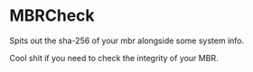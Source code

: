 # MBRCheck
Spits out the sha-256 of your mbr alongside some system info.

Cool shit if you need to check the integrity of your MBR.
